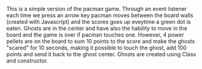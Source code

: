This is a simple version of the pacman game. Through an event listener each time we press an arrow key pacman moves between the board walls (created with Javascript)
and the scores goes up eveytime a green dot is eaten. Ghosts are in the center and have also the hability to move in the board and the game is over if pacman touches one.
However, 4 power pellets are on the board to sum 10 points to the score and make the ghosts "scared" for 10 seconds, making it possible to touch the ghost, add 100 points
and send it back to the ghost center. Ghosts are created using Class and constructor.
